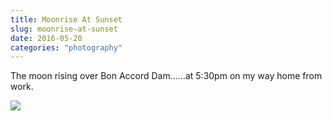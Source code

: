 ```yaml
---
title: Moonrise At Sunset
slug: moonrise-at-sunset
date: 2016-05-20
categories: "photography"
---
```


<p>The moon rising over Bon Accord Dam……at 5:30pm on my way home from work.</p>
<p><img src="https://res.cloudinary.com/dy6grlu8z/image/upload/v1558841891/khpolxfqweubfku8ljn5.jpg"/></p>
<p> </p>
<p> </p>
<p> </p>







